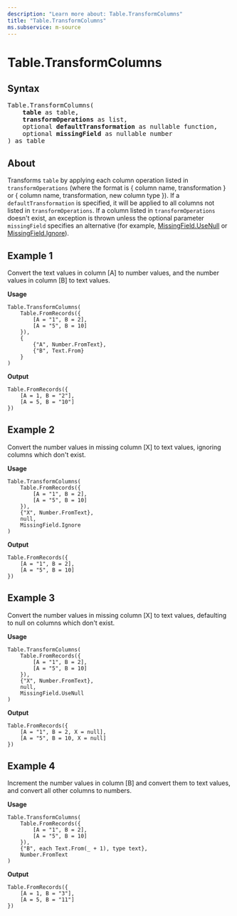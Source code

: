 ```yaml
---
description: "Learn more about: Table.TransformColumns"
title: "Table.TransformColumns"
ms.subservice: m-source
---
```

# Table.TransformColumns

## Syntax

<pre>
Table.TransformColumns(
    <b>table</b> as table,
    <b>transformOperations</b> as list,
    optional <b>defaultTransformation</b> as nullable function,
    optional <b>missingField</b> as nullable number
) as table
</pre>
  
## About

Transforms `table` by applying each column operation listed in `transformOperations` (where the format is { column name, transformation } or { column name, transformation, new column type }). If a `defaultTransformation` is specified, it will be applied to all columns not listed in `transformOperations`. If a column listed in `transformOperations` doesn't exist, an exception is thrown unless the optional parameter `missingField` specifies an alternative (for example, [MissingField.UseNull](missingfield-type.md) or [MissingField.Ignore](missingfield-type.md)).

## Example 1

Convert the text values in column [A] to number values, and the number values in column [B] to text values.

**Usage**

```powerquery-m
Table.TransformColumns(
    Table.FromRecords({
        [A = "1", B = 2],
        [A = "5", B = 10]
    }),
    {
        {"A", Number.FromText},
        {"B", Text.From}
    }
)
```

**Output**

```powerquery-m
Table.FromRecords({
    [A = 1, B = "2"],
    [A = 5, B = "10"]
})
```

## Example 2

Convert the number values in missing column [X] to text values, ignoring columns which don't exist.

**Usage**

```powerquery-m
Table.TransformColumns(
    Table.FromRecords({
        [A = "1", B = 2],
        [A = "5", B = 10]
    }),
    {"X", Number.FromText},
    null,
    MissingField.Ignore
)
```

**Output**

```powerquery-m
Table.FromRecords({
    [A = "1", B = 2],
    [A = "5", B = 10]
})
```

## Example 3

Convert the number values in missing column [X] to text values, defaulting to null on columns which don't exist.

**Usage**

```powerquery-m
Table.TransformColumns(
    Table.FromRecords({
        [A = "1", B = 2],
        [A = "5", B = 10]
    }),
    {"X", Number.FromText},
    null,
    MissingField.UseNull
)
```

**Output**

```powerquery-m
Table.FromRecords({
    [A = "1", B = 2, X = null],
    [A = "5", B = 10, X = null]
})
```

## Example 4

Increment the number values in column [B] and convert them to text values, and convert all other columns to numbers.

**Usage**

```powerquery-m
Table.TransformColumns(
    Table.FromRecords({
        [A = "1", B = 2],
        [A = "5", B = 10]
    }),
    {"B", each Text.From(_ + 1), type text},
    Number.FromText
)
```

**Output**

```powerquery-m
Table.FromRecords({
    [A = 1, B = "3"],
    [A = 5, B = "11"]
})
```
